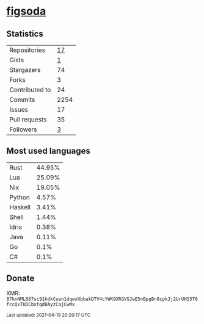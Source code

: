 
# [figsoda](https://github.com/figsoda)


## Statistics

<table>
  <tr>
    <td>Repositories</td>
    <td><a href="https://github.com/figsoda?tab=repositories">
      17
    </a></td>
  </tr>
  <tr>
    <td>Gists</td>
    <td><a href="https://gist.github.com/figsoda">
      1
    </a></td>
  </tr>
  <tr>
    <td>Stargazers</td>
    <td>74</td>
  </tr>
  <tr>
    <td>Forks</td>
    <td>3</td>
  </tr>
  <tr>
    <td>Contributed to</td>
    <td>24</td>
  </tr>
  <tr>
    <td>Commits</td>
    <td>2254</td>
  </tr>
  <tr>
    <td>Issues</td>
    <td>17</td>
  </tr>
  <tr>
    <td>Pull requests</td>
    <td>35</td>
  </tr>
  <tr>
    <td>Followers</td>
    <td><a href="https://github.com/figsoda?tab=followers">
      3
    </a></td>
  </tr>
</table>


## Most used languages

<table>
<tr><td>Rust</td><td>44.95%</td></tr><tr><td>Lua</td><td>25.09%</td></tr><tr><td>Nix</td><td>19.05%</td></tr><tr><td>Python</td><td>4.57%</td></tr><tr><td>Haskell</td><td>3.41%</td></tr><tr><td>Shell</td><td>1.44%</td></tr><tr><td>Idris</td><td>0.38%</td></tr><tr><td>Java</td><td>0.11%</td></tr><tr><td>Go</td><td>0.1%</td></tr><tr><td>C#</td><td>0.1%</td></tr>
</table>


## Donate

XMR: `87knNML887sc91hdkCuen1dqwxXbbakDTV4cYWK9XRGVSJeE5nBpgBn8cpkJj2UrUHS5T6fccQvTUDCbxtqdBAyzCajCwMx`


<sub>Last updated: 2021-04-19 20:20:17 UTC</sub>
